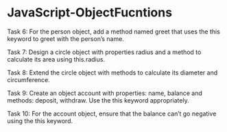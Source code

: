 # JavaScript-ObjectFucntions
Task 6: For the person object, add a method named greet that uses the this keyword to greet with the person’s name. 

Task 7: Design a circle object with properties radius and a method to calculate its area using this.radius. 

Task 8: Extend the circle object with methods to calculate its diameter and circumference. 

Task 9: Create an object account with properties: name, balance and methods: deposit, withdraw. Use the this keyword appropriately. 

Task 10: For the account object, ensure that the balance can’t go negative using the this keyword.
